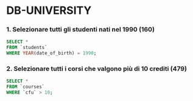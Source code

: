# DB-UNIVERSITY

### 1. Selezionare tutti gli studenti nati nel 1990 (160)
``` sql
SELECT *
FROM `students`
WHERE YEAR(date_of_birth) = 1990;
```

### 2. Selezionare tutti i corsi che valgono più di 10 crediti (479)
``` sql
SELECT *
FROM `courses`
WHERE `cfu` > 10;
```